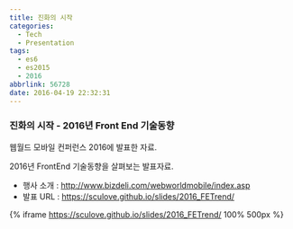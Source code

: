 ```yaml
---
title: 진화의 시작
categories:
  - Tech
  - Presentation
tags:
  - es6
  - es2015
  - 2016
abbrlink: 56728
date: 2016-04-19 22:32:31
---
```

### 진화의 시작 - 2016년 Front End 기술동향
웹월드 모바일 컨퍼런스 2016에 발표한 자료.

2016년 FrontEnd 기술동향을 살펴보는 발표자료.
- 행사 소개 : http://www.bizdeli.com/webworldmobile/index.asp
- 발표 URL : https://sculove.github.io/slides/2016_FETrend/

{% iframe https://sculove.github.io/slides/2016_FETrend/ 100% 500px %}
